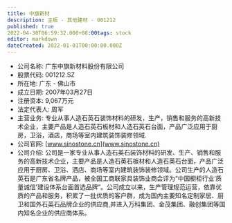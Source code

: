 ```yaml
---
title: 中旗新材
description: 主板 - 其他建材 - 001212
published: true
2022-04-30T06:59:32.000+08:00tags: stock
editor: markdown
dateCreated: 2022-01-01T00:00:00.000Z
---
```


- 公司名称: 广东中旗新材料股份有限公司
- 股票代码: 001212.SZ
- 所在地: 广东 - 佛山市
- 成立日期: 2007年03月27日
- 注册资本: 9,067万元
- 法定代表人: 周军
- 主营业务: 专业从事人造石英石装饰材料的研发，生产，销售和服务的高新技术企业，主要产品是人造石英石板材和人造石英石台面，产品广泛应用于厨房，卫浴，酒店，商场等室内建筑装饰装修领域.
- 公司官网: [www.sinostone.cn](www.sinostone.cn)
- 公司介绍: 公司是一家专业从事人造石英石装饰材料的研发、生产、销售和服务的高新技术企业，主要产品是人造石英石板材和人造石英石台面，产品广泛应用于厨房、卫浴、酒店、商场等室内建筑装饰装修领域。公司生产的人造石英石是广东省名牌产品，被全国工商联家具装饰业商会评为“中国橱柜行业‘质量诚信’建设体系台面首选品牌”。公司成立以来，生产管理规范运营，依靠优质的产品和服务，积累了一批优质的客户群，成为国内主要知名定制家居、厨卫和国外石英石品牌企业的供应商,并进入万科集团、金茂集团、融创集团等国内知名企业的供应商体系。



